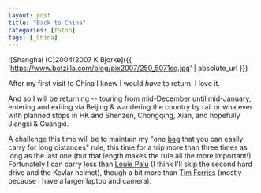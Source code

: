 ```yaml
---
layout: post
title: "Back to China"
categories: [fStop]
tags: [_China]
---
```



![Shanghai (C)2004/2007 K Bjorke]({{ 'https://www.botzilla.com/blog/pix2007/250_5071sq.jpg' | absolute_url }})


After my first visit to China I knew I would <i>have</i> to return. I love it.

And so I will be returning -- touring from mid-December until mid-January, entering and exiting via Beijing & wandering the country by rail or whatever with planned stops in HK and Shenzen, Chongqing, Xian, and hopefully Jiangxi & Guangxi.

A challenge this time will be to maintain my "one <a href="http://www.ccoutdoorstore.com/osprey-waypoint-80-men-s.html">bag</a> that you can easily carry for long distances" rule, this time for a trip more than three times as long as the last one (but that length makes the rule all the more important!). Fortunately I can carry less than <a href="http://npac.ca/smf/index.php?topic=173.0">Louie Palu</a> (I think I'll skip the second hard drive and the Kevlar helmet),  though a bit more than <a href="http://www.fourhourworkweek.com/blog/2007/07/11/how-to-travel-the-world-with-10-pounds-or-less-plus-how-to-negotiate-convertibles-and-luxury-treehouses/#more-91">Tim Ferriss</a> (mostly because I have a larger laptop and camera).
